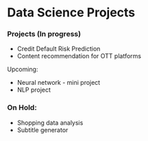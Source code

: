 # Data Science Projects

### Projects (In progress)
- Credit Default Risk Prediction
- Content recommendation for OTT platforms

Upcoming:
- Neural network - mini project
- NLP project

### On Hold:
- Shopping data analysis
- Subtitle generator

